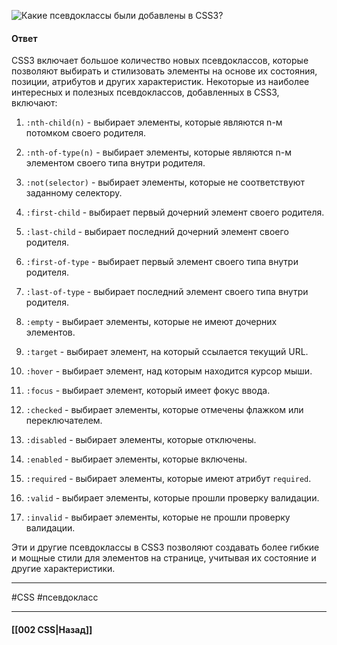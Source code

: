 ![Какие псевдоклассы были добавлены в CSS3?](https://youtu.be/trriSYNrHw4?t=592)

#### Ответ

CSS3 включает большое количество новых псевдоклассов, которые позволяют выбирать и стилизовать элементы на основе их состояния, позиции, атрибутов и других характеристик. Некоторые из наиболее интересных и полезных псевдоклассов, добавленных в CSS3, включают:

1. `:nth-child(n)` - выбирает элементы, которые являются n-м потомком своего родителя.
    
2. `:nth-of-type(n)` - выбирает элементы, которые являются n-м элементом своего типа внутри родителя.
    
3. `:not(selector)` - выбирает элементы, которые не соответствуют заданному селектору.
    
4. `:first-child` - выбирает первый дочерний элемент своего родителя.
    
5. `:last-child` - выбирает последний дочерний элемент своего родителя.
    
6. `:first-of-type` - выбирает первый элемент своего типа внутри родителя.
    
7. `:last-of-type` - выбирает последний элемент своего типа внутри родителя.
    
8. `:empty` - выбирает элементы, которые не имеют дочерних элементов.
    
9. `:target` - выбирает элемент, на который ссылается текущий URL.
    
10. `:hover` - выбирает элемент, над которым находится курсор мыши.
    
11. `:focus` - выбирает элемент, который имеет фокус ввода.
    
12. `:checked` - выбирает элементы, которые отмечены флажком или переключателем.
    
13. `:disabled` - выбирает элементы, которые отключены.
    
14. `:enabled` - выбирает элементы, которые включены.
    
15. `:required` - выбирает элементы, которые имеют атрибут `required`.
    
16. `:valid` - выбирает элементы, которые прошли проверку валидации.
    
17. `:invalid` - выбирает элементы, которые не прошли проверку валидации.
    

Эти и другие псевдоклассы в CSS3 позволяют создавать более гибкие и мощные стили для элементов на странице, учитывая их состояние и другие характеристики.

___
#CSS #псевдокласс 

___

#### [[002 CSS|Назад]]
